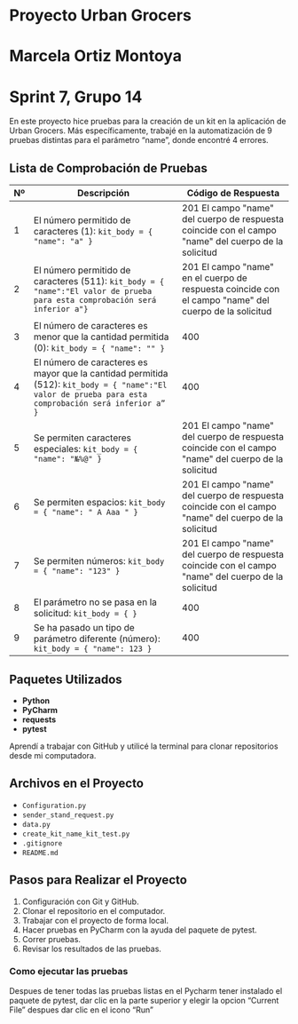 # Proyecto Urban Grocers 
# Marcela Ortiz Montoya
# Sprint 7, Grupo 14

En este proyecto hice pruebas para la creación de un kit en la aplicación de Urban Grocers. Más específicamente, trabajé en la automatización de 9 pruebas distintas para el parámetro “name”, donde encontré 4 errores.

## Lista de Comprobación de Pruebas

| Nº | Descripción                                                                 | Código de Respuesta                          |
|----|-----------------------------------------------------------------------------|---------------------------------------------|
| 1  | El número permitido de caracteres (1): `kit_body = { "name": "a" }`       | 201 El campo "name" del cuerpo de respuesta coincide con el campo "name" del cuerpo de la solicitud |
| 2  | El número permitido de caracteres (511): `kit_body = { "name":"El valor de prueba para esta comprobación será inferior a"}` | 201 El campo "name" en el cuerpo de respuesta coincide con el campo "name" del cuerpo de la solicitud |
| 3  | El número de caracteres es menor que la cantidad permitida (0): `kit_body = { "name": "" }` | 400                                         |
| 4  | El número de caracteres es mayor que la cantidad permitida (512): `kit_body = { "name":"El valor de prueba para esta comprobación será inferior a” }` | 400                                         |
| 5  | Se permiten caracteres especiales: `kit_body = { "name": "№%@" }`          | 201 El campo "name" del cuerpo de respuesta coincide con el campo "name" del cuerpo de la solicitud |
| 6  | Se permiten espacios: `kit_body = { "name": " A Aaa " }`                   | 201 El campo "name" del cuerpo de respuesta coincide con el campo "name" del cuerpo de la solicitud |
| 7  | Se permiten números: `kit_body = { "name": "123" }`                        | 201 El campo "name" del cuerpo de respuesta coincide con el campo "name" del cuerpo de la solicitud |
| 8  | El parámetro no se pasa en la solicitud: `kit_body = { }`                 | 400                                         |
| 9  | Se ha pasado un tipo de parámetro diferente (número): `kit_body = { "name": 123 }` | 400                                         |

## Paquetes Utilizados

- **Python**
- **PyCharm**
- **requests**
- **pytest**

Aprendí a trabajar con GitHub y utilicé la terminal para clonar repositorios desde mi computadora.

## Archivos en el Proyecto

- `Configuration.py`
- `sender_stand_request.py`
- `data.py`
- `create_kit_name_kit_test.py`
- `.gitignore`
- `README.md`

## Pasos para Realizar el Proyecto

1. Configuración con Git y GitHub.
2. Clonar el repositorio en el computador.
3. Trabajar con el proyecto de forma local.
4. Hacer pruebas en PyCharm con la ayuda del paquete de pytest.
5. Correr pruebas.
6. Revisar los resultados de las pruebas.

### Como ejecutar las pruebas 
Despues de tener todas las pruebas listas en el Pycharm tener instalado el paquete de pytest, dar clic en la parte superior y elegir la opcion “Current File”
despues dar clic en el icono “Run”

